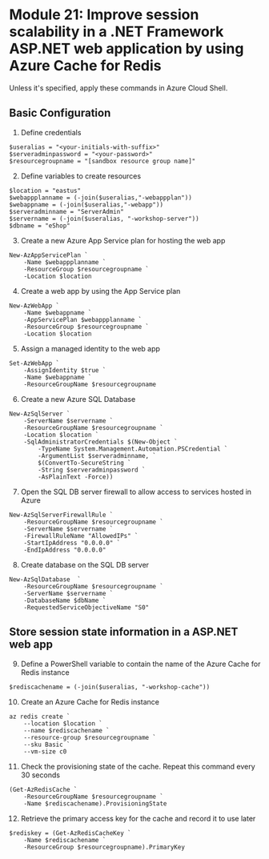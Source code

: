 # Module 21: Improve session scalability in a .NET Framework ASP.NET web application by using Azure Cache for Redis

Unless it's specified, apply these commands in Azure Cloud Shell.
## Basic Configuration

1. Define credentials
```
$useralias = "<your-initials-with-suffix>"
$serveradminpassword = "<your-password>"
$resourcegroupname = "[sandbox resource group name]"
```

2. Define variables to create resources
```
$location = "eastus"
$webappplanname = (-join($useralias,"-webappplan"))
$webappname = (-join($useralias,"-webapp"))
$serveradminname = "ServerAdmin"
$servername = (-join($useralias, "-workshop-server"))
$dbname = "eShop"
```

3. Create a new Azure App Service plan for hosting the web app
```
New-AzAppServicePlan `
    -Name $webappplanname `
    -ResourceGroup $resourcegroupname `
    -Location $location
```

4. Create a web app by using the App Service plan
```
New-AzWebApp `
    -Name $webappname `
    -AppServicePlan $webappplanname `
    -ResourceGroup $resourcegroupname `
    -Location $location
```

5. Assign a managed identity to the web app
```
Set-AzWebApp `
    -AssignIdentity $true `
    -Name $webappname `
    -ResourceGroupName $resourcegroupname
```

6. Create a new Azure SQL Database
```
New-AzSqlServer `
    -ServerName $servername `
    -ResourceGroupName $resourcegroupname `
    -Location $location `
    -SqlAdministratorCredentials $(New-Object `
        -TypeName System.Management.Automation.PSCredential `
        -ArgumentList $serveradminname, `
        $(ConvertTo-SecureString `
        -String $serveradminpassword `
        -AsPlainText -Force))
```

7. Open the SQL DB server firewall to allow access to services hosted in Azure
```
New-AzSqlServerFirewallRule `
    -ResourceGroupName $resourcegroupname `
    -ServerName $servername `
    -FirewallRuleName "AllowedIPs" `
    -StartIpAddress "0.0.0.0" `
    -EndIpAddress "0.0.0.0"
```

8. Create database on the SQL DB server
```
New-AzSqlDatabase  `
    -ResourceGroupName $resourcegroupname `
    -ServerName $servername `
    -DatabaseName $dbName `
    -RequestedServiceObjectiveName "S0"
```
## Store session state information in a ASP.NET web app

9. Define a PowerShell variable to contain the name of the Azure Cache for Redis instance
```
$rediscachename = (-join($useralias, "-workshop-cache"))
```

10. Create an Azure Cache for Redis instance
```
az redis create `
    --location $location `
    --name $rediscachename `
    --resource-group $resourcegroupname `
    --sku Basic `
    --vm-size c0
```

11. Check the provisioning state of the cache. Repeat this command every 30 seconds
```
(Get-AzRedisCache `
    -ResourceGroupName $resourcegroupname `
    -Name $rediscachename).ProvisioningState
```

12. Retrieve the primary access key for the cache and record it to use later
```
$rediskey = (Get-AzRedisCacheKey `
    -Name $rediscachename `
    -ResourceGroup $resourcegroupname).PrimaryKey
```